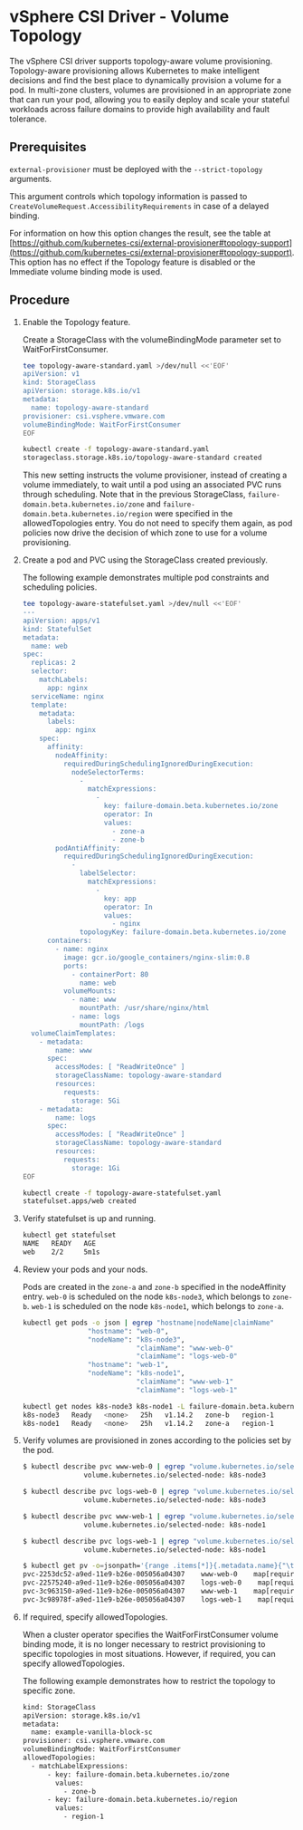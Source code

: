 <!-- markdownlint-disable MD033 -->
# vSphere CSI Driver - Volume Topology

The vSphere CSI driver supports topology-aware volume provisioning. Topology-aware provisioning allows Kubernetes to make intelligent decisions and find the best place to dynamically provision a volume for a pod. In multi-zone clusters, volumes are provisioned in an appropriate zone that can run your pod, allowing you to easily deploy and scale your stateful workloads across failure domains to provide high availability and fault tolerance.

## Prerequisites

`external-provisioner` must be deployed with the `--strict-topology` arguments.

This argument controls which topology information is passed to `CreateVolumeRequest.AccessibilityRequirements` in case of a delayed binding.

For information on how this option changes the result, see the table at [https://github.com/kubernetes-csi/external-provisioner#topology-support](https://github.com/kubernetes-csi/external-provisioner#topology-support). This option has no effect if the Topology feature is disabled or the Immediate volume binding mode is used.

## Procedure

1. Enable the Topology feature.

    Create a StorageClass with the volumeBindingMode parameter set to WaitForFirstConsumer.

    ```bash
    tee topology-aware-standard.yaml >/dev/null <<'EOF'
    apiVersion: v1
    kind: StorageClass
    apiVersion: storage.k8s.io/v1
    metadata:
      name: topology-aware-standard
    provisioner: csi.vsphere.vmware.com
    volumeBindingMode: WaitForFirstConsumer
    EOF
    ```

    ```bash
    kubectl create -f topology-aware-standard.yaml
    storageclass.storage.k8s.io/topology-aware-standard created
    ```

    This new setting instructs the volume provisioner, instead of creating a volume immediately, to wait until a pod using an associated PVC runs through scheduling. Note that in the previous StorageClass, `failure-domain.beta.kubernetes.io/zone` and `failure-domain.beta.kubernetes.io/region` were specified in the allowedTopologies entry. You do not need to specify them again, as pod policies now drive the decision of which zone to use for a volume provisioning.

2. Create a pod and PVC using the StorageClass created previously.

    The following example demonstrates multiple pod constraints and scheduling policies.

    ```bash
    tee topology-aware-statefulset.yaml >/dev/null <<'EOF'
    ---
    apiVersion: apps/v1
    kind: StatefulSet
    metadata:
      name: web
    spec:
      replicas: 2
      selector:
        matchLabels:
          app: nginx
      serviceName: nginx
      template:
        metadata:
          labels:
            app: nginx
        spec:
          affinity:
            nodeAffinity:
              requiredDuringSchedulingIgnoredDuringExecution:
                nodeSelectorTerms:
                  -
                    matchExpressions:
                      -
                        key: failure-domain.beta.kubernetes.io/zone
                        operator: In
                        values:
                          - zone-a
                          - zone-b
            podAntiAffinity:
              requiredDuringSchedulingIgnoredDuringExecution:
                -
                  labelSelector:
                    matchExpressions:
                      -
                        key: app
                        operator: In
                        values:
                          - nginx
                  topologyKey: failure-domain.beta.kubernetes.io/zone
          containers:
            - name: nginx
              image: gcr.io/google_containers/nginx-slim:0.8
              ports:
                - containerPort: 80
                  name: web
              volumeMounts:
                - name: www
                  mountPath: /usr/share/nginx/html
                - name: logs
                  mountPath: /logs
      volumeClaimTemplates:
        - metadata:
            name: www
          spec:
            accessModes: [ "ReadWriteOnce" ]
            storageClassName: topology-aware-standard
            resources:
              requests:
                storage: 5Gi
        - metadata:
            name: logs
          spec:
            accessModes: [ "ReadWriteOnce" ]
            storageClassName: topology-aware-standard
            resources:
              requests:
                storage: 1Gi
    EOF
    ```

    ```bash
    kubectl create -f topology-aware-statefulset.yaml
    statefulset.apps/web created
    ```

3. Verify statefulset is up and running.

    ```bash
    kubectl get statefulset
    NAME   READY   AGE
    web    2/2     5m1s
    ```

4. Review your pods and your nods.

    Pods are created in the `zone-a` and `zone-b` specified in the nodeAffinity entry. `web-0` is scheduled on the node `k8s-node3`, which belongs to `zone-b`. `web-1` is scheduled on the node `k8s-node1`, which belongs to `zone-a`.

    ```bash
    kubectl get pods -o json | egrep "hostname|nodeName|claimName"
                    "hostname": "web-0",
                    "nodeName": "k8s-node3",
                                "claimName": "www-web-0"
                                "claimName": "logs-web-0"
                    "hostname": "web-1",
                    "nodeName": "k8s-node1",
                                "claimName": "www-web-1"
                                "claimName": "logs-web-1"
    ```

    ```bash
    kubectl get nodes k8s-node3 k8s-node1 -L failure-domain.beta.kubernetes.io/zone -L failure-domain.beta.kubernetes.io/region --no-headers
    k8s-node3   Ready   <none>   25h   v1.14.2   zone-b   region-1
    k8s-node1   Ready   <none>   25h   v1.14.2   zone-a   region-1
    ```

5. Verify volumes are provisioned in zones according to the policies set by the pod.

    ```bash
    $ kubectl describe pvc www-web-0 | egrep "volume.kubernetes.io/selected-node"
                   volume.kubernetes.io/selected-node: k8s-node3

    $ kubectl describe pvc logs-web-0 | egrep "volume.kubernetes.io/selected-node"
                   volume.kubernetes.io/selected-node: k8s-node3

    $ kubectl describe pvc www-web-1 | egrep "volume.kubernetes.io/selected-node"
                   volume.kubernetes.io/selected-node: k8s-node1

    $ kubectl describe pvc logs-web-1 | egrep "volume.kubernetes.io/selected-node"
                   volume.kubernetes.io/selected-node: k8s-node1
    ```

    ```bash
    $ kubectl get pv -o=jsonpath='{range .items[*]}{.metadata.name}{"\t"}{.spec.claimRef.name}{"\t"}{.spec.nodeAffinity}{"\n"}{end}'
    pvc-2253dc52-a9ed-11e9-b26e-005056a04307    www-web-0    map[required:map[nodeSelectorTerms:[map[matchExpressions:[map[key:failure-domain.beta.kubernetes.io/region operator:In values:[region-1]] map[operator:In values:[zone-b] key:failure-domain.beta.kubernetes.io/zone]]]]]]
    pvc-22575240-a9ed-11e9-b26e-005056a04307    logs-web-0    map[required:map[nodeSelectorTerms:[map[matchExpressions:[map[key:failure-domain.beta.kubernetes.io/zone operator:In values:[zone-b]] map[key:failure-domain.beta.kubernetes.io/region operator:In values:[region-1]]]]]]]
    pvc-3c963150-a9ed-11e9-b26e-005056a04307    www-web-1    map[required:map[nodeSelectorTerms:[map[matchExpressions:[map[key:failure-domain.beta.kubernetes.io/zone operator:In values:[zone-a]] map[operator:In values:[region-1] key:failure-domain.beta.kubernetes.io/region]]]]]]
    pvc-3c98978f-a9ed-11e9-b26e-005056a04307    logs-web-1    map[required:map[nodeSelectorTerms:[map[matchExpressions:[map[key:failure-domain.beta.kubernetes.io/zone operator:In values:[zone-a]] map[key:failure-domain.beta.kubernetes.io/region operator:In values:[region-1]]]]]]]
    ```

6. If required, specify allowedTopologies.

    When a cluster operator specifies the WaitForFirstConsumer volume binding mode, it is no longer necessary to restrict provisioning to specific topologies in most situations. However, if required, you can specify allowedTopologies.

    The following example demonstrates how to restrict the topology to specific zone.

    ```bash
    kind: StorageClass
    apiVersion: storage.k8s.io/v1
    metadata:
      name: example-vanilla-block-sc
    provisioner: csi.vsphere.vmware.com
    volumeBindingMode: WaitForFirstConsumer
    allowedTopologies:
      - matchLabelExpressions:
          - key: failure-domain.beta.kubernetes.io/zone
            values:
              - zone-b
          - key: failure-domain.beta.kubernetes.io/region
            values:
              - region-1
    ```
